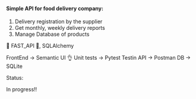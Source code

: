 #### Simple API for food delivery company:

1. Delivery registration by the supplier
2. Get monthly, weekly delivery reports
3. Manage Database of products

:snake: FAST_API :snake:, SQLAlchemy

FrontEnd    -> Semantic UI :ok_hand:
Unit tests  -> Pytest
Testin API  -> Postman
DB          -> SQLite

Status: 

In progress!!

